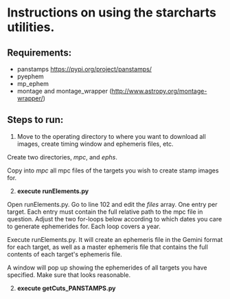 Instructions on using the starcharts utilities.
===============================================

Requirements:
-------------

 * panstamps https://pypi.org/project/panstamps/
 * pyephem
 * mp_ephem
 * montage and montage_wrapper (http://www.astropy.org/montage-wrapper/)

Steps to run:
-------------

1) Move to the operating directory to where you want to download all images, create timing window and ephemeris files, etc.

Create two directories, *mpc*, and *ephs*.

Copy into *mpc* all mpc files of the targets you wish to create stamp images for.


2) **execute runElements.py**

Open runElements.py. Go to line 102 and edit the *files* array. One entry per target. Each entry must contain the full relative path to the mpc file in question. Adjust the two for-loops below according to which dates you care to generate ephemerides for. Each loop covers a year.

Execute runElements.py. It will create an ephemeris file in the Gemini format for each target, as well as a master ephemeris file that contains the full contents of each target's ephemeris file.

A window will pop up showing the ephemerides of all targets you have specified. Make sure that looks reasonable.


2) **execute  getCuts_PANSTAMPS.py**
